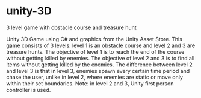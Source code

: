 # unity-3D
3 level game with obstacle course and treasure hunt

Unity 3D Game using C# and graphics from the Unity Asset Store. This game consists of 3 levels: level 1 is an obstacle course and level 2 and 3 are treasure hunts. The objective of level 1 is to reach the end of the course without getting killed by enemies. The objective of level 2 and 3 is to find all items without getting killed by the enemies. The difference between level 2 and level 3 is that in level 3, enemies spawn every certain time period and chase the user, unlike in level 2, where enemies are static or move only within their set boundaries. Note: in level 2 and 3, Unity first person controller is used.
